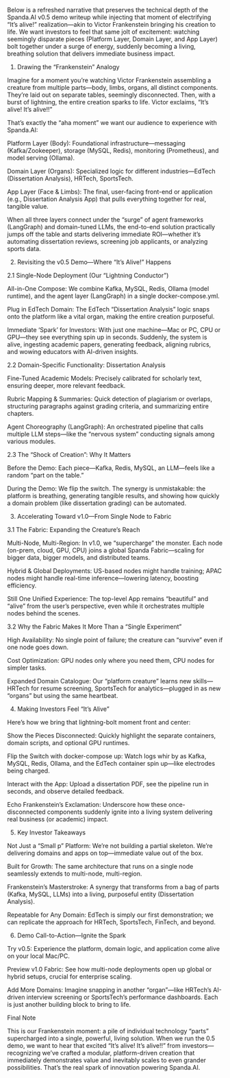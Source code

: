 Below is a refreshed narrative that preserves the technical depth of the Spanda.AI v0.5 demo writeup while injecting that moment of electrifying “It’s alive!” realization—akin to Victor Frankenstein bringing his creation to life. We want investors to feel that same jolt of excitement: watching seemingly disparate pieces (Platform Layer, Domain Layer, and App Layer) bolt together under a surge of energy, suddenly becoming a living, breathing solution that delivers immediate business impact.



1. Drawing the “Frankenstein” Analogy

Imagine for a moment you’re watching Victor Frankenstein assembling a creature from multiple parts—body, limbs, organs, all distinct components. They’re laid out on separate tables, seemingly disconnected. Then, with a burst of lightning, the entire creation sparks to life. Victor exclaims, “It’s alive! It’s alive!!”

That’s exactly the “aha moment” we want our audience to experience with Spanda.AI:

Platform Layer (Body): Foundational infrastructure—messaging (Kafka/Zookeeper), storage (MySQL, Redis), monitoring (Prometheus), and model serving (Ollama).

Domain Layer (Organs): Specialized logic for different industries—EdTech (Dissertation Analysis), HRTech, SportsTech.

App Layer (Face & Limbs): The final, user-facing front-end or application (e.g., Dissertation Analysis App) that pulls everything together for real, tangible value.

When all three layers connect under the “surge” of agent frameworks (LangGraph) and domain-tuned LLMs, the end-to-end solution practically jumps off the table and starts delivering immediate ROI—whether it’s automating dissertation reviews, screening job applicants, or analyzing sports data.



2. Revisiting the v0.5 Demo—Where “It’s Alive!” Happens

2.1 Single-Node Deployment (Our “Lightning Conductor”)

All-in-One Compose: We combine Kafka, MySQL, Redis, Ollama (model runtime), and the agent layer (LangGraph) in a single docker-compose.yml.

Plug in EdTech Domain: The EdTech “Dissertation Analysis” logic snaps onto the platform like a vital organ, making the entire creation purposeful.

Immediate ‘Spark’ for Investors: With just one machine—Mac or PC, CPU or GPU—they see everything spin up in seconds. Suddenly, the system is alive, ingesting academic papers, generating feedback, aligning rubrics, and wowing educators with AI-driven insights.

2.2 Domain-Specific Functionality: Dissertation Analysis

Fine-Tuned Academic Models: Precisely calibrated for scholarly text, ensuring deeper, more relevant feedback.

Rubric Mapping & Summaries: Quick detection of plagiarism or overlaps, structuring paragraphs against grading criteria, and summarizing entire chapters.

Agent Choreography (LangGraph): An orchestrated pipeline that calls multiple LLM steps—like the “nervous system” conducting signals among various modules.

2.3 The “Shock of Creation”: Why It Matters

Before the Demo: Each piece—Kafka, Redis, MySQL, an LLM—feels like a random “part on the table.”

During the Demo: We flip the switch. The synergy is unmistakable: the platform is breathing, generating tangible results, and showing how quickly a domain problem (like dissertation grading) can be automated.



3. Accelerating Toward v1.0—From Single Node to Fabric

3.1 The Fabric: Expanding the Creature’s Reach

Multi-Node, Multi-Region: In v1.0, we “supercharge” the monster. Each node (on-prem, cloud, GPU, CPU) joins a global Spanda Fabric—scaling for bigger data, bigger models, and distributed teams.

Hybrid & Global Deployments: US-based nodes might handle training; APAC nodes might handle real-time inference—lowering latency, boosting efficiency.

Still One Unified Experience: The top-level App remains “beautiful” and “alive” from the user’s perspective, even while it orchestrates multiple nodes behind the scenes.

3.2 Why the Fabric Makes It More Than a “Single Experiment”

High Availability: No single point of failure; the creature can “survive” even if one node goes down.

Cost Optimization: GPU nodes only where you need them, CPU nodes for simpler tasks.

Expanded Domain Catalogue: Our “platform creature” learns new skills—HRTech for resume screening, SportsTech for analytics—plugged in as new “organs” but using the same heartbeat.





4. Making Investors Feel “It’s Alive”

Here’s how we bring that lightning-bolt moment front and center:

Show the Pieces Disconnected: Quickly highlight the separate containers, domain scripts, and optional GPU runtimes.

Flip the Switch with docker-compose up: Watch logs whir by as Kafka, MySQL, Redis, Ollama, and the EdTech container spin up—like electrodes being charged.

Interact with the App: Upload a dissertation PDF, see the pipeline run in seconds, and observe detailed feedback.

Echo Frankenstein’s Exclamation: Underscore how these once-disconnected components suddenly ignite into a living system delivering real business (or academic) impact.



5. Key Investor Takeaways

Not Just a “Small p” Platform: We’re not building a partial skeleton. We’re delivering domains and apps on top—immediate value out of the box.

Built for Growth: The same architecture that runs on a single node seamlessly extends to multi-node, multi-region.

Frankenstein’s Masterstroke: A synergy that transforms from a bag of parts (Kafka, MySQL, LLMs) into a living, purposeful entity (Dissertation Analysis).

Repeatable for Any Domain: EdTech is simply our first demonstration; we can replicate the approach for HRTech, SportsTech, FinTech, and beyond.



6. Demo Call-to-Action—Ignite the Spark

Try v0.5: Experience the platform, domain logic, and application come alive on your local Mac/PC.

Preview v1.0 Fabric: See how multi-node deployments open up global or hybrid setups, crucial for enterprise scaling.

Add More Domains: Imagine snapping in another “organ”—like HRTech’s AI-driven interview screening or SportsTech’s performance dashboards. Each is just another building block to bring to life.



Final Note

This is our Frankenstein moment: a pile of individual technology “parts” supercharged into a single, powerful, living solution. When we run the 0.5 demo, we want to hear that excited “It’s alive! It’s alive!!” from investors—recognizing we’ve crafted a modular, platform-driven creation that immediately demonstrates value and inevitably scales to even grander possibilities. That’s the real spark of innovation powering Spanda.AI.



